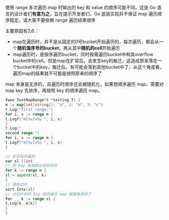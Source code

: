 使用 range 多次遍历 map 时输出的 key 和 value 的顺序可能不同。这是 Go 语言的设计者们**有意为之**，旨在提示开发者们，Go 底层实现并不保证 map 遍历顺序稳定，请大家不要依赖 range 遍历结果顺序

主要原因有2点：

- map在遍历时，并不是从固定的0号bucket开始遍历的，每次遍历，都会从一个**随机值序号的bucket**，再从其中**随机的cell**开始遍历
- map遍历时，是按序遍历bucket，同时按需遍历bucket中和其overflow bucket中的cell。但是map在扩容后，会发生key的搬迁，这造成原来落在一个bucket中的key，搬迁后，有可能会落到其他bucket中了，从这个角度看，遍历map的结果就不可能是按照原来的顺序了

map 本身是无序的，且遍历时顺序还会被随机化，如果想顺序遍历 map，需要对 map key 先排序，再按照 key 的顺序遍历 map。

```go
func TestMapRange(t *testing.T) {
m := map[int]string{1: "a", 2: "b", 3: "c"}
t.Log("first range:")
for i, v := range m {
t.Logf("m[%v]=%v ", i, v)
}
t.Log("
second range:")
for i, v := range m {
t.Logf("m[%v]=%v ", i, v)
}

// 实现有序遍历
var sl []int
// 把 key 单独取出放到切片
for k := range m {
sl = append(sl, k)
}
// 排序切片
sort.Ints(sl)
// 以切片中的 key 顺序遍历 map 就是有序的了
for _, k := range sl {
t.Log(k, m[k])
}
}
```